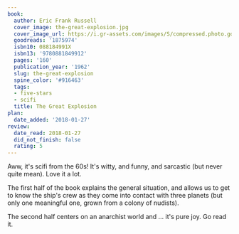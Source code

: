 ```yaml
---
book:
  author: Eric Frank Russell
  cover_image: the-great-explosion.jpg
  cover_image_url: https://i.gr-assets.com/images/S/compressed.photo.goodreads.com/books/1266916531l/1875974.jpg
  goodreads: '1875974'
  isbn10: 088184991X
  isbn13: '9780881849912'
  pages: '160'
  publication_year: '1962'
  slug: the-great-explosion
  spine_color: '#916463'
  tags:
  - five-stars
  - scifi
  title: The Great Explosion
plan:
  date_added: '2018-01-27'
review:
  date_read: 2018-01-27
  did_not_finish: false
  rating: 5
---
```


Aww, it's scifi from the 60s! It's witty, and funny, and sarcastic (but never quite mean). Love it a lot.

The first half of the book explains the general situation, and allows us to get to know the ship's crew as they come into contact with three planets (but only one meaningful one, grown from a colony of nudists).

The second half centers on an anarchist world and … it's pure joy. Go read it.
